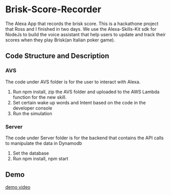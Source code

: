 # Brisk-Score-Recorder
The Alexa App that records the brisk score.
This is a hackathone project that Ross and I finished in two days. We use the Alexa-Skills-Kit sdk for NodeJs to build the voice assistant
 that help users to update and track their scores when they play Brisk(an Italian poker game).
 ## Code Structure and Description
 ### AVS
 The code under AVS folder is for the user to interact with Alexa.
 1. Run npm install, zip the AVS folder and uploaded to the AWS Lambda function for the new skill.
 2. Set certain wake up words and Intent based on the code in the developer console
 3. Run the simulation
 ### Server
 The code under Server folder is for the backend that contains the API calls to manipulate the data in Dynamodb
 1. Set the database
 2. Run npm install, npm start
 ## Demo
 [demo video](https://youtu.be/Dpg6oDQdcKg)
